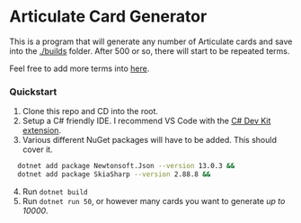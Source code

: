 # Articulate Card Generator
This is a program that will generate any number of Articulate cards and save into the [./builds](./builds/) folder. After 500 or so, there will start to be repeated terms.

Feel free to add more terms into [here](./src/data/articulate-data.json).

### Quickstart

1. Clone this repo and CD into the root. 
2. Setup a C# friendly IDE. I recommend VS Code with the [C# Dev Kit extension](https://marketplace.visualstudio.com/items?itemName=ms-dotnettools.csdevkit).
3. Various different NuGet packages will have to be added. This should cover it.
```bash
  dotnet add package Newtonsoft.Json --version 13.0.3 &&
  dotnet add package SkiaSharp --version 2.88.8 && 
```
4. Run `dotnet build`
5. Run `dotnet run 50`, or however many cards you want to generate *up to 10000*.

